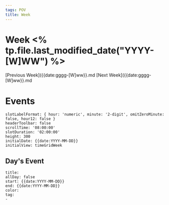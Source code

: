 ```yaml
---
tags: POV
title: Week 
---
```


# Week <% tp.file.last_modified_date("YYYY-[W]WW") %>

[Previous Week]({{date:gggg-[W]ww}}.md
[Next Week]({{date:gggg-[W]ww}}.md

# Events

```itinerary
slotLabelFormat: { hour: 'numeric', minute: '2-digit', omitZeroMinute: false, hour12: false }
headerToolbar: false
scrollTime: '08:00:00'
slotDuration: '02:00:00'
height: 300
initialDate: {{date:YYYY-MM-DD}}
initialView: timeGridWeek
```

## Day's Event

```itinerary-event
title: 
allDay: false
start: {{date:YYYY-MM-DD}}
end: {{date:YYYY-MM-DD}}
color: 
tag:
- 
```

